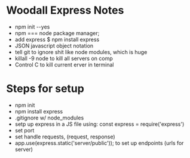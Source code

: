 # Woodall Express Notes
- npm init --yes
- npm === node package manager;
- add express $ npm install express
- JSON javascript object notation
- tell git to ignore shit like node modules, which is huge
- killall -9 node to kill all servers on comp
- Control C to kill current erver in terminal

# Steps for setup
- npm init
- npm install express
- .gitignore w/ node_modules
- setp up express in a JS file using: const express = require('express')
- set port
- set handle requests, (request, response)
- app.use(express.static('server/public')); to set up endpoints (urls for server) 